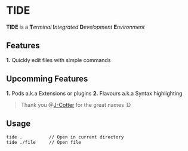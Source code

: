 # TIDE
**TIDE** is a **T***erminal* **I***ntegrated* **D***evelopment* **E***nvironment*

## Features
**1.**  Quickly edit files with simple commands

## Upcomming Features
**1.** Pods a.k.a Extensions or plugins
**2.** Flavours a.k.a Syntax highlighting

> Thank you @[J-Cotter](https://github.com/J-Cotter) for the great names :D

## Usage

	tide .			// Open in current directory
	tide ./file		// Open file
